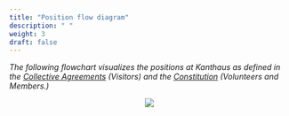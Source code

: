 ```yaml
---
title: "Position flow diagram"
description: " "
weight: 3
draft: false
---
```

_The following flowchart visualizes the positions at Kanthaus as defined in the [Collective Agreements](../collectiveagreements/) (Visitors) and the [Constitution](../constitution/) (Volunteers and Members.)_

<div style="display: flex; flex-wrap: wrap; justify-content: space-around;">
  <img src="/pics/currentPositionFlow.svg" />
</div>
<br></br>

